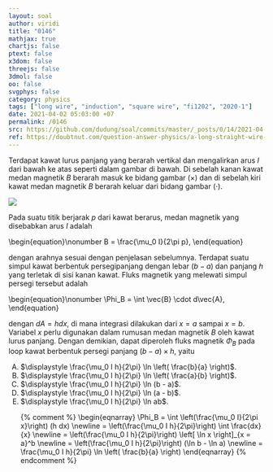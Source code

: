 ```yaml
---
layout: soal
author: viridi
title: "0146"
mathjax: true
chartjs: false
ptext: false
x3dom: false
threejs: false
3dmol: false
oo: false
svgphys: false
category: physics
tags: ["long wire", "induction", "square wire", "fi1202", "2020-1"]
date: 2021-04-02 05:03:00 +07
permalink: /0146
src: https://github.com/dudung/soal/commits/master/_posts/0/14/2021-04-01-motional-emf.md
ref: https://doubtnut.com/question-answer-physics/a-long-straight-wire-carrying-current-i-and-a-square-conducting-wire-loop-of-side-l-at-a-distance-a--31091082
---
```

Terdapat kawat lurus panjang yang berarah vertikal dan mengalirkan arus $I$ dari bawah ke atas seperti dalam gambar di bawah. Di sebelah kanan kawat medan magnetik $B$ berarah masuk ke bidang gambar ($\times$) dan di sebelah kiri kawat medan magnetik $B$ berarah keluar dari bidang gambar ($\cdot$).

![]({{site.baseurl}}/assets/img/0/14/0146.png)

Pada suatu titik berjarak $p$ dari kawat berarus, medan magnetik yang disebabkan arus $I$ adalah

\begin{equation}\nonumber
B = \frac{\mu_0 I}{2\pi p},
\end{equation}

dengan arahnya sesuai dengan penjelasan sebelumnya. Terdapat suatu simpul kawat berbentuk persegipanjang dengan lebar $(b-a)$ dan panjang $h$ yang terletak di sisi kanan kawat. Fluks magnetik yang melewati simpul persegi tersebut adalah

\begin{equation}\nonumber
\Phi_B = \int \vec{B} \cdot d\vec{A},
\end{equation}

dengan $dA = h dx$, di mana integrasi dilakukan dari $x = a$ sampai $x = b$. Variabel $x$ perlu digunakan dalam rumusan medan magnetik $B$ oleh kawat lurus panjang. Dengan demikian, dapat diperoleh fluks magnetik $\Phi_B$ pada loop kawat berbentuk persegi panjang $(b-a) \times h$, yaitu

<ol type="A">
<li>$\displaystyle \frac{\mu_0 I h}{2\pi} \ln \left( \frac{b}{a} \right)$.
<li>$\displaystyle \frac{\mu_0 I h}{2\pi} \ln \left( \frac{a}{b} \right)$.
<li>$\displaystyle \frac{\mu_0 I h}{2\pi} \ln (b - a)$.
<li>$\displaystyle \frac{\mu_0 I h}{2\pi} \ln (a - b)$.
<li>$\displaystyle \frac{\mu_0 I h}{2\pi} \ln ab$.

{% comment %}
\begin{eqnarray}
\Phi_B = \int \left(\frac{\mu_0 I}{2\pi x}\right) (h dx) \newline
= \left(\frac{\mu_0 I h}{2\pi}\right) \int \frac{dx}{x} \newline
= \left(\frac{\mu_0 I h}{2\pi}\right) \left[ \ln x \right]_{x = a}^b \newline
= \left(\frac{\mu_0 I h}{2\pi}\right) (\ln b - \ln a) \newline
= \frac{\mu_0 I h}{2\pi} \ln \left( \frac{b}{a} \right)
\end{eqnarray}
{% endcomment %}
